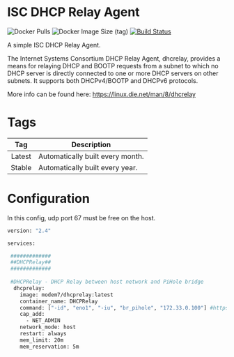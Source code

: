 # ISC DHCP Relay Agent

![Docker Pulls](https://img.shields.io/docker/pulls/modem7/dhcprelay) ![Docker Image Size (tag)](https://img.shields.io/docker/image-size/modem7/dhcprelay/latest) [![Build Status](https://drone.modem7.com/api/badges/modem7/DHCP-Relay/status.svg)](https://drone.modem7.com/modem7/DHCP-Relay)

A simple ISC DHCP Relay Agent.

The Internet Systems Consortium DHCP Relay Agent, dhcrelay, provides a means for relaying DHCP and BOOTP requests from a subnet to which no DHCP server is directly connected to one or more DHCP servers on other subnets. It supports both DHCPv4/BOOTP and DHCPv6 protocols. 

More info can be found here: https://linux.die.net/man/8/dhcrelay

# Tags
| Tag | Description |
| :----: | --- |
| Latest | Automatically built every month. |
| Stable | Automatically built every year. |

# Configuration

In this config, udp port 67 must be free on the host.

```bash
version: "2.4"

services:

 #############
 ##DHCPRelay##
 #############
 
 #DHCPRelay - DHCP Relay between host network and PiHole bridge
  dhcprelay:
    image: modem7/dhcprelay:latest
    container_name: DHCPRelay
    command: ["-id", "eno1", "-iu", "br_pihole", "172.33.0.100"] #https://fedoramagazine.org/build-network-bridge-fedora/
    cap_add:
      - NET_ADMIN
    network_mode: host
    restart: always
    mem_limit: 20m
    mem_reservation: 5m
```
